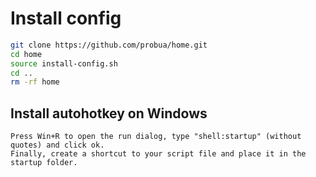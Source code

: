 # Install config
```bash
git clone https://github.com/probua/home.git
cd home
source install-config.sh
cd ..
rm -rf home
```

## Install autohotkey on Windows
```
Press Win+R to open the run dialog, type "shell:startup" (without quotes) and click ok.
Finally, create a shortcut to your script file and place it in the startup folder.
```